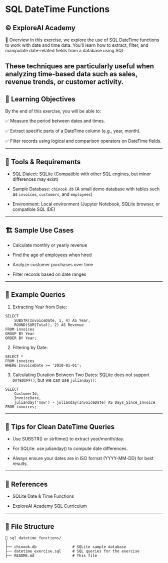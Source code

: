 # SQL DateTime Functions
© ExploreAI Academy
---
📘 Overview
In this exercise, we explore the use of SQL DateTime functions to work with date and time data. You'll learn how to extract, filter, and manipulate date-related fields from a database using SQL.

These techniques are particularly useful when analyzing time-based data such as sales, revenue trends, or customer activity.
---
## 🎯 Learning Objectives
By the end of this exercise, you will be able to:

✅ Measure the period between dates and times.

✅ Extract specific parts of a DateTime column (e.g., year, month).

✅ Filter records using logical and comparison operators on DateTime fields.

---
## 🧰 Tools & Requirements
- SQL Dialect: SQLite (Compatible with other SQL engines, but minor differences may exist)

- Sample Database: `chinook.db` (A small demo database with tables such as `invoices`, `customers`, and `employees`)

- Environment: Local environment (Jupyter Notebook, SQLite browser, or compatible SQL IDE)
---
## 🏗️ Sample Use Cases
- Calculate monthly or yearly revenue

- Find the age of employees when hired

- Analyze customer purchases over time

- Filter records based on date ranges
---
## 🧪 Example Queries
1. Extracting Year from Date:
```
SELECT 
    SUBSTR(InvoiceDate, 1, 4) AS Year, 
    ROUND(SUM(Total), 2) AS Revenue
FROM invoices
GROUP BY Year
ORDER BY Year;
```
2. Filtering by Date:
```
SELECT * 
FROM invoices
WHERE InvoiceDate >= '2010-01-01';
```
3. Calculating Duration Between Two Dates:
SQLite does not support `DATEDIFF()`, but we can use `julianday()`:
```
SELECT 
    CustomerId,
    InvoiceDate,
    julianday('now') - julianday(InvoiceDate) AS Days_Since_Invoice
FROM invoices;
```
---
## 🧼 Tips for Clean DateTime Queries
- Use SUBSTR() or strftime() to extract year/month/day.

- For SQLite: use julianday() to compute date differences.

- Always ensure your dates are in ISO format (YYYY-MM-DD) for best results.
---
## 📎 References
- SQLite Date & Time Functions

- ExploreAI Academy SQL Curriculum
---
## 📂 File Structure
```
📁 sql_datetime_functions/
│
├── chinook.db                # SQLite sample database
├── datetime_exercise.sql     # SQL queries for the exercise
├── README.md                 # This file
```
